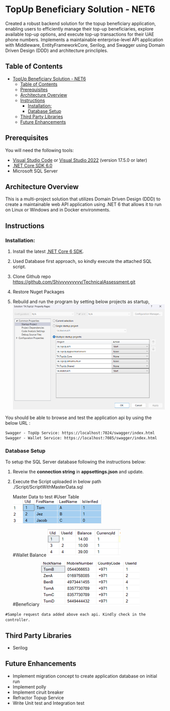 # TopUp Beneficiary Solution - NET6

Created a robust backend solution for the topup beneficiary application, enabling users to efficiently manage their top-up beneficiaries, explore available top-up options, and execute top-up transactions for their UAE phone numbers. Implements a maintainable enterprise-level API application with Middleware, EntityFrameworkCore, Serilog, and Swagger using Domain Driven Design (DDD) and architecture princliples.


## Table of Contents
- [TopUp Beneficiary Solution - NET6](#topup-beneficiary-solution---net6)
  - [Table of Contents](#table-of-contents)
  - [Prerequisites](#prerequisites)
  - [Architecture Overview](#architecture-overview)
  - [Instructions](#instructions)
    - [Installation:](#installation)
    - [Database Setup](#database-setup)
  - [Third Party Libraries](#third-party-libraries)
  - [Future Enhancements](#future-enhancements)


## Prerequisites
You will need the following tools:
* [Visual Studio Code](https://code.visualstudio.com/download) or [Visual Studio 2022](https://visualstudio.microsoft.com/vs/) (version 17.5.0 or later)
* [.NET Core SDK 6.0](https://dotnet.microsoft.com/download/dotnet/6.0)
* Microsoft SQL Server



## Architecture Overview
This is a multi-project solution that utilizes Domain Driven Design (DDD) to create a maintainable web API application using .NET 6 that allows it to run on Linux or Windows and in Docker environments.

## Instructions
### Installation:
1. Install the latest [.NET Core 6 SDK](https://dotnet.microsoft.com/download). 

2. Used Database first approach, so kindly execute the attached SQL script. 

3. Clone Github repo 
   https://github.com/Shivvvvvvvvv/TechnicalAssessment.git

4. Restore Nuget Packages
5. Rebuild and run the program by setting below projects as startup,
   ![alt text](image.png) 


You should be able to browse and test the application api by using the below URL :

```
Swagger - TopUp Service: https://localhost:7024/swagger/index.html
Swagger - Wallet Service: https://localhost:7085/swagger/index.html

```

### Database Setup
To setup the SQL Server database following the instructions below:
1. Reveiw the **connection string** in **appsettings.json** and update.
2. Execute the Script uploaded in below path
   ./Script/ScriptWithMasterData.sql

   Master Data  to test
   #User Table
   ![alt text](image-2.png)

   #Wallet Balance
   ![alt text](image-3.png)

   #Beneficiary
   ![alt text](image-4.png)

```#Sample request data added above each api. Kindly check in the controller.```

 
## Third Party Libraries
* Serilog

## Future Enhancements
* Implement migration concept to create application database on initial run
* Implement polly 
* Implement ciruit breaker
* Refractor Topup Service
* Write Unit test and Integration test

